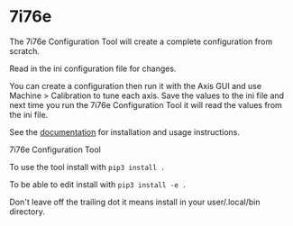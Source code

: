 # 7i76e

The 7i76e Configuration Tool will create a complete configuration from scratch.

Read in the ini configuration file for changes.

You can create a configuration then run it with the Axis GUI and use
Machine > Calibration to tune each axis. Save the values to the ini file and
next time you run the 7i76e Configuration Tool it will read the values from the
ini file.

See the [documentation](https://jethornton.github.io/7i76e/) for installation
and usage instructions.

7i76e Configuration Tool

To use the tool install with ``pip3 install .``

To be able to edit install with ``pip3 install -e .``

Don't leave off the trailing dot it means install in your user/.local/bin
directory.

